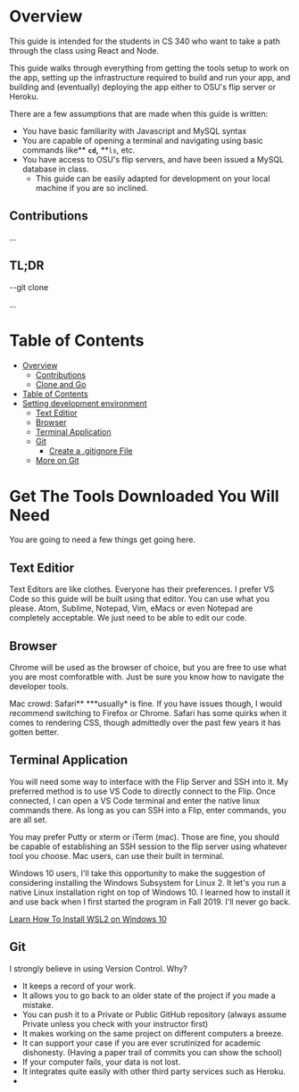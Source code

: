 # Overview

This guide is intended for the students in CS 340 who want to take a path through the class using React and Node.

This guide walks through everything from getting the tools setup to work on the app, setting up the infrastructure required to build and run your app, and building and (eventually) deploying the app either to OSU's flip server or Heroku.

There are a few assumptions that are made when this guide is written:

- You have basic familiarity with Javascript and MySQL syntax
- You are capable of opening a terminal and navigating using basic commands like\*\* **`cd`,** \*\*`ls`, etc.
- You have access to OSU's flip servers, and have been issued a MySQL database in class.
  - This guide can be easily adapted for development on your local machine if you are so inclined.

## Contributions

...

## TL;DR

--git clone

...

# Table of Contents

- [Overview](https://github.com/osu-cs340-ecampus/nodejs-starter-app/blob/main/README.md#overview)
  - [Contributions](https://github.com/osu-cs340-ecampus/nodejs-starter-app/blob/main/README.md#contributions)
  - [Clone and Go](https://github.com/osu-cs340-ecampus/nodejs-starter-app/blob/main/README.md#clone-and-go)
- [Table of Contents](https://github.com/osu-cs340-ecampus/nodejs-starter-app/blob/main/README.md#table-of-contents)
- [Setting development environment]()
  - [Text Editior](https://github.com/osu-cs340-ecampus/nodejs-starter-app/blob/main/README.md#text-editior)
  - [Browser](https://github.com/osu-cs340-ecampus/nodejs-starter-app/blob/main/README.md#browser)
  - [Terminal Application](https://github.com/osu-cs340-ecampus/nodejs-starter-app/blob/main/README.md#terminal-application)
  - [Git](https://github.com/osu-cs340-ecampus/nodejs-starter-app/blob/main/README.md#git)
    - [Create a .gitignore File](https://github.com/osu-cs340-ecampus/nodejs-starter-app/blob/main/README.md#create-a-.gitignore-file)
  - [More on Git](https://github.com/osu-cs340-ecampus/nodejs-starter-app/blob/main/README.md#more-on-git)

# Get The Tools Downloaded You Will Need

You are going to need a few things get going here.

## Text Editior

Text Editors are like clothes. Everyone has their preferences. I prefer VS Code so this guide will be built using that editor. You can use what you please. Atom, Sublime, Notepad, Vim, eMacs or even Notepad are completely acceptable. We just need to be able to edit our code.

## Browser

Chrome will be used as the browser of choice, but you are free to use what you are most comforatble with. Just be sure you know how to navigate the developer tools.

Mac crowd: Safari** \***usually\* is fine. If you have issues though, I would recommend switching to Firefox or Chrome. Safari has some quirks when it comes to rendering CSS, though admittedly over the past few years it has gotten better.

## Terminal Application

You will need some way to interface with the Flip Server and SSH into it. My preferred method is to use VS Code to directly connect to the Flip. Once connected, I can open a VS Code terminal and enter the native linux commands there. As long as you can SSH into a Flip, enter commands, you are all set.

You may prefer Putty or xterm or iTerm (mac). Those are fine, you should be capable of establishing an SSH session to the flip server using whatever tool you choose. Mac users, can use their built in terminal.

Windows 10 users, I'll take this opportunity to make the suggestion of considering installing the Windows Subsystem for Linux 2. It let's you run a native Linux installation right on top of Windows 10. I learned how to install it and use back when I first started the program in Fall 2019. I'll never go back.

[Learn How To Install WSL2 on Windows 10](https://docs.microsoft.com/en-us/windows/wsl/install-win10)

## Git

I strongly believe in using Version Control. Why?

- It keeps a record of your work.
- It allows you to go back to an older state of the project if you made a mistake.
- You can push it to a Private or Public GitHub repository (always assume Private unless you check with your instructor first)
- It makes working on the same project on different computers a breeze.
- It can support your case if you are ever scrutinized for academic dishonesty. (Having a paper trail of commits you can show the school)
- If your computer fails, your data is not lost.
- It integrates quite easily with other third party services such as Heroku.
-

